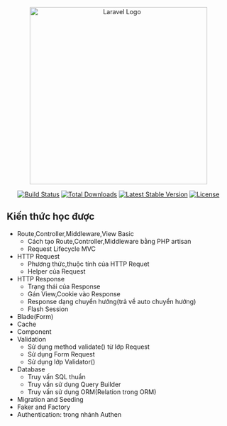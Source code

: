 <p align="center"><a href="https://laravel.com" target="_blank"><img src="https://raw.githubusercontent.com/laravel/art/master/logo-lockup/5%20SVG/2%20CMYK/1%20Full%20Color/laravel-logolockup-cmyk-red.svg" width="400" alt="Laravel Logo"></a></p>

<p align="center">
<a href="https://github.com/laravel/framework/actions"><img src="https://github.com/laravel/framework/workflows/tests/badge.svg" alt="Build Status"></a>
<a href="https://packagist.org/packages/laravel/framework"><img src="https://img.shields.io/packagist/dt/laravel/framework" alt="Total Downloads"></a>
<a href="https://packagist.org/packages/laravel/framework"><img src="https://img.shields.io/packagist/v/laravel/framework" alt="Latest Stable Version"></a>
<a href="https://packagist.org/packages/laravel/framework"><img src="https://img.shields.io/packagist/l/laravel/framework" alt="License"></a>
</p>

## Kiến thức học được 

* Route,Controller,Middleware,View Basic
  - Cách tạo  Route,Controller,Middleware bằng PHP artisan
  - Request Lifecycle MVC
* HTTP Request
  - Phương thức,thuộc tính của HTTP Requet
  - Helper của Request
* HTTP Response
   - Trạng thái của Response
   - Gán View,Cookie vào Response
   - Response dạng chuyển hướng(trả về auto chuyển hướng)
   - Flash Session
* Blade(Form)
* Cache
* Component
* Validation
   - Sử dụng method validate() từ lớp Request
   - Sử dụng Form Request
   - Sử dụng lớp Validator()
* Database
   - Truy vấn SQL thuần
   - Truy vấn sử dụng Query Builder
   - Truy vấn sử dụng ORM(Relation trong ORM)
* Migration and Seeding
* Faker and Factory
* Authentication: trong nhánh Authen


